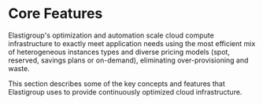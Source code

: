 # Core Features

Elastigroup's optimization and automation scale cloud compute infrastructure to exactly meet application needs using the most efficient mix of heterogeneous instances types and diverse pricing models (spot, reserved, savings plans or on-demand), eliminating over-provisioning and waste.

This section describes some of the key concepts and features that Elastigroup uses to provide continuously optimized cloud infrastructure.
